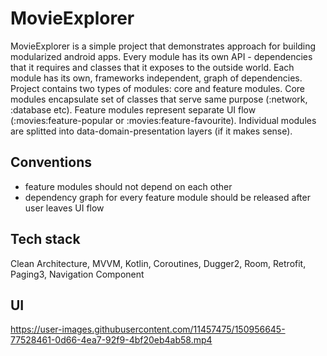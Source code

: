 # MovieExplorer
MovieExplorer is a simple project that demonstrates approach for building modularized android apps.
Every module has its own API - dependencies that it requires and classes that it exposes to the outside world.
Each module has its own, frameworks independent, graph of dependencies.
Project contains two types of modules: core and feature modules. Core modules encapsulate set of classes that serve same purpose (:network, :database etc).
Feature modules represent separate UI flow (:movies:feature-popular or :movies:feature-favourite).
Individual modules are splitted into data-domain-presentation layers (if it makes sense).
## Conventions 
 - feature modules should not depend on each other
 - dependency graph for every feature module should be released after user leaves UI flow
## Tech stack
Clean Architecture, MVVM, Kotlin, Coroutines, Dugger2, Room, Retrofit, Paging3, Navigation Component
## UI
https://user-images.githubusercontent.com/11457475/150956645-77528461-0d66-4ea7-92f9-4bf20eb4ab58.mp4


